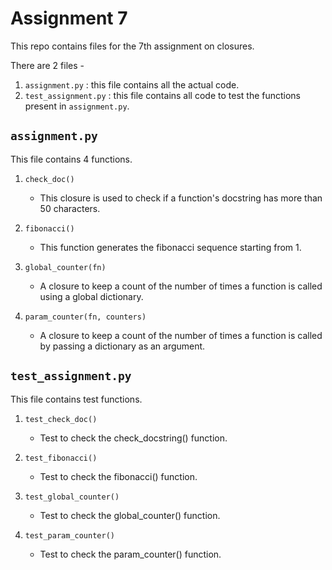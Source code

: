 # Assignment 7

This repo contains files for the 7th assignment on closures.

There are 2 files -

1. `assignment.py` : this file contains all the actual code.
2. `test_assignment.py` : this file contains all code to test the functions present in `assignment.py`.

## `assignment.py`

This file contains 4 functions.

1. `check_doc()`

   - This closure is used to check if a function's docstring has more than 50 characters.

2. `fibonacci()`

   - This function generates the fibonacci sequence starting from 1.

3. `global_counter(fn)`

   - A closure to keep a count of the number of times a function is called using a global dictionary.

4. `param_counter(fn, counters)`

   - A closure to keep a count of the number of times a function is called by passing a dictionary as an argument.

## `test_assignment.py`

This file contains test functions.

1.  `test_check_doc()`

    - Test to check the check_docstring() function.

2.  `test_fibonacci()`

    - Test to check the fibonacci() function.

3.  `test_global_counter()`

    - Test to check the global_counter() function.

4.  `test_param_counter()`

    - Test to check the param_counter() function.
